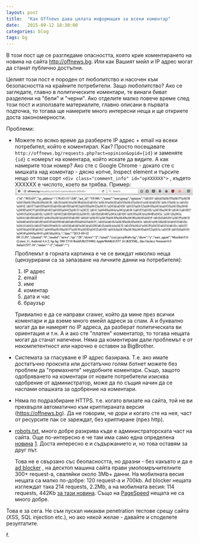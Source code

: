 ```yaml
---
layout: post
title:  "Как Offnews дава цялата информация за всеки коментар"
date:   2015-09-12 18:30:00
categories: blog
tags: bg
---
```


В този пост ще се разгледаме опасността, която крие коментирането
на новина на сайта <http://offnews.bg>. Или как Вашият мейл и IP адрес могат да
станат публично достъпни.

Целият този пост е породен от любопитство и насочен към безопасността на
крайните потребители. Защо любопитство? Ако се загледате, главно в политическите
коментари, те винаги биват разделени на "бели" и "черни". Ако отделите малко
повече време след този пост и използвате материалите, главно описани в първата
подточка, то тогава ще намерите много интересни неща и ще откриете доста
закономерности.

Проблеми:

*   Можете по всяко време да разберете IP адрес + email на всеки потребител,
    който е коментирал.  Как? Просто посещавате
    `http://offnews.bg/requests.php?act=opinion&opid={id}` и заменяте `{id}` с
    номерът на коментара, който искате да видите.  А как намерите този номер?
    Ако сте с Google Chrome - докато сте с мишката над коментар - дясно копче,
    Inspect element и търсите нещо от този сорт `<div class="comment_info"
    id="opХХХХХХ">` , където ХХХХХХ е числото, което ви трябва.  Пример:
    ![Random comment](/images/offnews/offnews-request1.jpg) Проблемът в горната
    картинка е че се виждат няколко неща (цензурирани са за запазване на личните
    данни на потребителя):
    1. IP адрес
    1. email
    1. име
    1. коментар
    1. дата и час
    1. браузър

    Тривиално е да се направи crawer, който да мине през всички коментари и да
    вземе много емейл адреси за спам. А и буквално могат да ви намерят по IP
    адреса, да разберат политическата ви ориентация и т.н. А и ако сте "платен"
    коментатор, то тогава нещата могат да станат напечени.
    Няма да коментирам дали проблемът е от некомпетентност или нарочно е оставен
    за BigBrother.

*   Системата за гласуване е IP адрес базирана. Т.е. ако имате достатъчно проксита
    или достатъчно голям ботнет можете без проблем да "премахнете" неудобните
    коментари. Също, защото одобряването на коментари от новите потребители
    изисква одобрение от администратор, може да по същия начин да се наспами
    опашката за одобрение на коментари.

*   Няма по подразбиране HTTPS. т.е. когато влизате на сайта, той не ви прехвърля
    автоматично към криптираната версия (<https://offnews.bg>). Да не говорим,
    че дори и когато сте на нея, част от ресурсите пак се зареждат, без
    криптиране (през http).

*   [robots.txt](http://offnews.bg/robots.txt), много добре разкрива къде е
    администраторската част на сайта. Още по-интересно е че там има само една
    определена [новина](http://offnews.bg/news/%D0%9E%D0%B1%D1%89%D0%B0_18756/%D0%91%D1%8A%D0%BB%D0%B3%D0%B0%D1%80%D1%81%D0%BA%D0%B0-%D0%BA%D0%BE%D0%BC%D0%BF%D0%B0%D0%BD%D0%B8%D1%8F-%D0%B8%D0%B7%D1%81%D0%BB%D0%B5%D0%B4%D0%B2%D0%B0-%D0%B2%D1%8A%D0%B7%D0%BC%D0%BE%D0%B6%D0%BD%D0%BE%D1%81%D1%82%D0%B8-%D0%B7%D0%B0-%D0%BF%D1%80%D0%B8%D0%BB%D0%B0%D0%B3%D0%B0%D0%BD%D0%B5-%D0%BD%D0%B0-%D0%BD%D0%BE%D0%B2-%D0%BC%D0%B5%D1%82%D0%BE%D0%B4-%D0%B7%D0%B0-%D0%BE%D1%81%D1%8A%D1%89%D0%B5%D1%81%D1%82%D0%B2%D1%8F%D0%B2%D0%B0%D0%BD%D0%B5-%D0%BD%D0%B0-%D0%BA%D0%BE%D0%BC%D0%BF%D0%BB%D0%B5%D0%BA%D1%81%D0%BD%D0%B8-%D0%B7%D0%B0%D0%B4%D0%B0%D1%87%D0%B8-%D0%B8-%D1%80%D0%B0%D0%B7%D0%BF%D0%BB%D0%B0%D1%89%D0%B0%D0%BD%D0%B5-%D0%B2-%D0%B8%D0%BD%D1%82%D0%B5%D1%80%D0%BD%D0%B5%D1%82_504714.html)
    [1](http://pastebin.com/SZX7Xni8). Доста интересно е и съдържанието и, но
    това оставям за друг път.

    Това не е свързано със беопасността, но дразни - без какъвто и да е [ad
    blocker](https://chrome.google.com/webstore/detail/ublock-origin/cjpalhdlnbpafiamejdnhcphjbkeiagm?hl=bg)
    , на десктоп машина сайта прави умопомръчителните 300+ request-a, сваляйки
    около 3Mb+ данни. На мобилната весия нещата са малко по-добре: 120 request-a
    и 700kb.  Ad blocker нещата изглеждат така 214 requests, 2.2Mb, а на
    мобилната весия: 114 requests, 442Kb [за тази
    новина](http://m.offnews.bg/news/%D0%9F%D0%BE%D0%BB%D0%B8%D1%82%D0%B8%D0%BA%D0%B0_8/%D0%95%D0%B4%D0%B8%D0%BD-%D0%BE%D1%82-%D0%BF%D1%8A%D1%80%D0%B2%D0%B8%D1%82%D0%B5-%D0%B3%D0%BE%D0%BB%D0%B5%D0%BC%D0%B8-%D0%B8%D0%BC%D0%B8%D0%B3%D1%80%D0%B0%D0%BD%D1%82%D0%B8-%D0%B2-%D0%91%D1%8A%D0%BB%D0%B3%D0%B0%D1%80%D0%B8%D1%8F-%D0%B5-%D1%85%D0%B0%D0%BD-%D0%90%D1%81%D0%BF%D0%B0%D1%80%D1%83%D1%85_557367.html).
    Също на [PageSpeed](https://developers.google.com/speed/pagespeed/insights/?hl=en&utm_source=wmx&utm_campaign=wmx_otherlinks&url=http%3A%2F%2Foffnews.bg&tab=mobile)
    нещата не са много добре.

Това е за сега. Не съм пускал никакви penetration тестове срещу сайта (XSS, SQL
injection etc.), но ако някой желае - давайте и споделете резултатите.

f.
